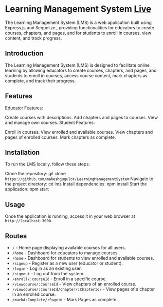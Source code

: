 # Learning Management System [Live](https://lms-ya53.onrender.com)

The Learning Management System (LMS) is a web application built using Express.js and Sequelize , providing functionalities for educators to create courses, chapters, and pages, and for students to enroll in courses, view content, and track progress.

## Introduction

The Learning Management System (LMS) is designed to facilitate online learning by allowing educators to create courses, chapters, and pages, and students to enroll in courses, access course content, mark chapters as complete, and track their progress.

## Features

Educator Features:

Create courses with descriptions.
Add chapters and pages to courses.
View and manage own courses.
Student Features:

Enroll in courses.
View enrolled and available courses.
View chapters and pages of enrolled courses.
Mark chapters as complete.

## Installation

To run the LMS locally, follow these steps:

Clone the repository: git clone `https://github.com/maheshgugulot/LearningManagementSystem`
Navigate to the project directory: cd lms
Install dependencies: npm install
Start the application: npm start

## Usage

Once the application is running, access it in your web browser at `http://localhost:3000.`

## Routes

- `/` - Home page displaying available courses for all users.
- `/home` - Dashboard for educators to manage courses.
- `/home` - Dashboard for students to view enrolled and available courses.
- `/signup` - Register as a new user (educator or student).
- `/login` - Log in as an existing user.
- `/signout` - Log out from the system.
- `/enroll/:courseId` - Enroll in a specific course.
- `/viewcourse/:CourseId` - View chapters of an enrolled course.
- `/viewcourse/:CourseId/chapter/:ChapterId/` - View pages of a chapter in an enrolled course.
- `/markAsComplete/:Pageid` - Mark Pages as complete.
